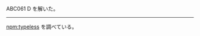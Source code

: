 ABC061 D を解いた。

---

[npm:typeless][] を調べている。

[npm:typeless]: https://www.npmjs.com/package/typeless
